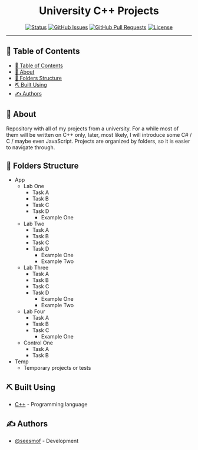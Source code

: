 <h1 align="center">University C++ Projects</h1>

<div align="center">

[![Status](https://img.shields.io/badge/status-active-success.svg)]()
[![GitHub Issues](https://img.shields.io/github/issues/seesmof/The-Documentation-Compendium.svg)](https://github.com/seesmof/university/issues)
[![GitHub Pull Requests](https://img.shields.io/github/issues-pr/seesmof/The-Documentation-Compendium.svg)](https://github.com/seesmof/university/pulls)
[![License](https://img.shields.io/badge/license-MIT-blue.svg)](./LICENSE)

</div>

---

## 📝 Table of Contents

- [📝 Table of Contents](#-table-of-contents)
- [🧐 About <a name = "about"></a>](#-about-)
- [📂 Folders Structure <a name = "built_using"></a>](#-folders-structure-)
- [⛏️ Built Using <a name = "built_using"></a>](#️-built-using-)
- [✍️ Authors <a name = "authors"></a>](#️-authors-)

## 🧐 About <a name = "about"></a>

Repository with all of my projects from a university. For a while most of them will be written on C++ only, later, most likely, I will introduce some C# / C / maybe even JavaScript. Projects are organized by folders, so it is easier to navigate through.

## 📂 Folders Structure <a name = "built_using"></a>

- App
  - Lab One
    - Task A
    - Task B
    - Task C
    - Task D
      - Example One
  - Lab Two
    - Task A
    - Task B
    - Task C
    - Task D
      - Example One
      - Example Two
  - Lab Three
    - Task A
    - Task B
    - Task C
    - Task D
      - Example One
      - Example Two
  - Lab Four
    - Task A
    - Task B
    - Task C
      - Example One
  - Control One
    - Task A
    - Task B
- Temp
  - Temporary projects or tests

## ⛏️ Built Using <a name = "built_using"></a>

- [C++](https://cplusplus.com/) - Programming language

## ✍️ Authors <a name = "authors"></a>

- [@seesmof](https://github.com/seesmof) - Development
